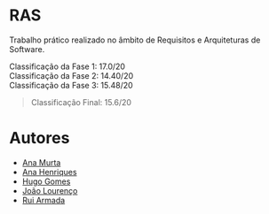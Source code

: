 # RAS

Trabalho prático realizado no âmbito de Requisitos e Arquiteturas de Software.

Classificação da Fase 1: 17.0/20 \
Classificação da Fase 2: 14.40/20 \
Classificação da Fase 3: 15.48/20
> Classificação Final: 15.6/20

# Autores

- [Ana Murta](https://github.com/AnaMurta10)
- [Ana Henriques](https://github.com/AnaHenriques01)
- [Hugo Gomes](https://github.com/Hugand)
- [João Lourenço](https://github.com/FST-Tunes)
- [Rui Armada](https://github.com/RuiArmada)
